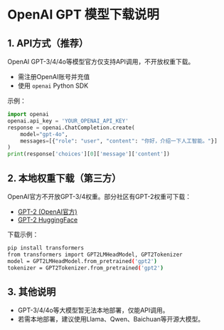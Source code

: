 # OpenAI GPT 模型下载说明

## 1. API方式（推荐）
OpenAI GPT-3/4/4o等模型官方仅支持API调用，不开放权重下载。
- 需注册OpenAI账号并充值
- 使用 `openai` Python SDK

示例：
```python
import openai
openai.api_key = 'YOUR_OPENAI_API_KEY'
response = openai.ChatCompletion.create(
    model="gpt-4o",
    messages=[{"role": "user", "content": "你好，介绍一下人工智能。"}]
)
print(response['choices'][0]['message']['content'])
```

## 2. 本地权重下载（第三方）
OpenAI官方不开放GPT-3/4权重。部分社区有GPT-2权重可下载：
- [GPT-2 (OpenAI官方)](https://github.com/openai/gpt-2)
- [GPT-2 HuggingFace](https://huggingface.co/openai-gpt)

下载示例：
```bash
pip install transformers
from transformers import GPT2LMHeadModel, GPT2Tokenizer
model = GPT2LMHeadModel.from_pretrained('gpt2')
tokenizer = GPT2Tokenizer.from_pretrained('gpt2')
```

## 3. 其他说明
- GPT-3/4/4o等大模型暂无法本地部署，仅能API调用。
- 若需本地部署，建议使用Llama、Qwen、Baichuan等开源大模型。 